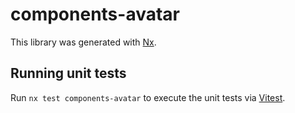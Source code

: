 # components-avatar

This library was generated with [Nx](https://nx.dev).

## Running unit tests

Run `nx test components-avatar` to execute the unit tests via [Vitest](https://vitest.dev/).
